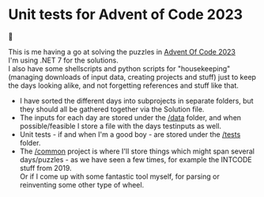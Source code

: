 # Unit tests for Advent of Code 2023  

:christmas_tree:

This is me having a go at solving the puzzles in [Advent Of Code 2023](https://adventofcode.com/2023/)  
I'm using .NET 7 for the solutions.  
I also have some shellscripts and python scripts for "housekeeping" (managing downloads of input data, creating projects and stuff) just to keep the days looking alike, and not forgetting references and stuff like that.

- I have sorted the different days into subprojects in separate folders, but they should all be gathered together via the Solution file.  
- The inputs for each day are stored under the [/data](/data) folder, and when possible/feasible I store a file with the days testinputs as well.  
- Unit tests - if and when I'm a good boy - are stored under the [/tests](/tests) folder.  
- The [/common](/common) project is where I'll store things which might span several days/puzzles - as we have seen a few times, for example the INTCODE stuff from 2019.  
Or if I come up with some fantastic tool myself, for parsing or reinventing some other type of wheel.
